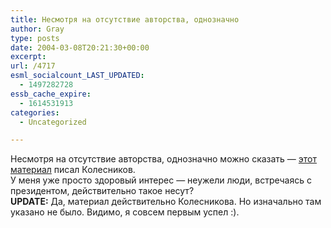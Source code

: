 ```yaml
---
title: Несмотря на отсутствие авторства, однозначно
author: Gray
type: posts
date: 2004-03-08T20:21:30+00:00
excerpt:
url: /4717
esml_socialcount_LAST_UPDATED:
  - 1497282728
essb_cache_expire:
  - 1614531913
categories:
  - Uncategorized

---
```








Несмотря на отсутствие авторства, однозначно можно сказать &#8212; <a href="http://www.kommersant.ru/doc.html?docId=455868" target="_blank">этот материал</a> писал Колесников.  
У меня уже просто здоровый интерес &#8212; неужели люди, встречаясь с президентом, действительно такое несут?  
**UPDATE:** Да, материал действительно Колесникова. Но изначально там указано не было. Видимо, я совсем первым успел :).